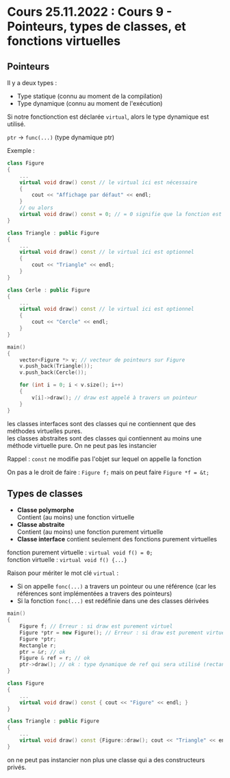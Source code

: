 # Cours 25.11.2022 : Cours 9 - Pointeurs, types de classes, et fonctions virtuelles

## Pointeurs

Il y a deux types :

- Type statique (connu au moment de la compilation)
- Type dynamique (connu au moment de l'exécution)

Si notre fonctionction est déclarée `virtual`, alors le type dynamique est utilisé.

`ptr` -> `func(...)` (type dynamique ptr)

Exemple :

```cpp
class Figure
{
    ...
    virtual void draw() const // le virtual ici est nécessaire 
    {
        cout << "Affichage par défaut" << endl;
    }
    // ou alors 
    virtual void draw() const = 0; // = 0 signifie que la fonction est purement virtuelle, cela rend la classe figure non instanciable car une méthode est purement virtuelle
}

class Triangle : public Figure
{
    ...
    virtual void draw() const // le virtual ici est optionnel
    {
        cout << "Triangle" << endl;
    }
}

class Cerle : public Figure
{
    ...
    virtual void draw() const // le virtual ici est optionnel
    {
        cout << "Cercle" << endl;
    }
}

main()
{
    vector<Figure *> v; // vecteur de pointeurs sur Figure
    v.push_back(Triangle());
    v.push_back(Cercle());

    for (int i = 0; i < v.size(); i++)
    {
        v[i]->draw(); // draw est appelé à travers un pointeur 
    }
}
```

les classes interfaces sont des classes qui ne contiennent que des méthodes virtuelles pures.  
les classes abstraites sont des classes qui contiennent au moins une méthode virtuelle pure. On ne peut pas les instancier

Rappel :
`const` ne modifie pas l'objet sur lequel on appelle la fonction

On pas a le droit de faire : ```Figure f;``` mais on peut faire ```Figure *f = &t;```

## Types de classes

- **Classe polymorphe**  
  Contient (au moins) une fonction virtuelle
- **Classe abstraite**  
  Contient (au moins) une fonction purement virtuelle
- **Classe interface**
  contient seulement des fonctions purement virtuelles

fonction purement virtuelle : `virtual void f() = 0;`  
fonction virtuelle : `virtual void f() {...}`

Raison pour mériter le mot clé `virtual` :

- Si on appelle `fonc(...)` a travers un pointeur ou une référence (car les références sont implémentées a travers des pointeurs)
- Si la fonction `fonc(...)` est redéfinie dans une des classes dérivées

```cpp
main()
{
    Figure f; // Erreur : si draw est purement virtuel
    Figure *ptr = new Figure(); // Erreur : si draw est purement virtuel
    Figure *ptr;
    Rectangle r;
    ptr = &r; // ok
    Figure & ref = r; // ok
    ptr->draw(); // ok : type dynamique de ref qui sera utilisé (rectangle)
}
```

```cpp
class Figure 
{
    ...
    virtual void draw() const { cout << "Figure" << endl; }
}

class Triangle : public Figure
{
    ...
    virtual void draw() const {Figure::draw(); cout << "Triangle" << endl;}
}
```

on ne peut pas instancier non plus une classe qui a des constructeurs privés.
